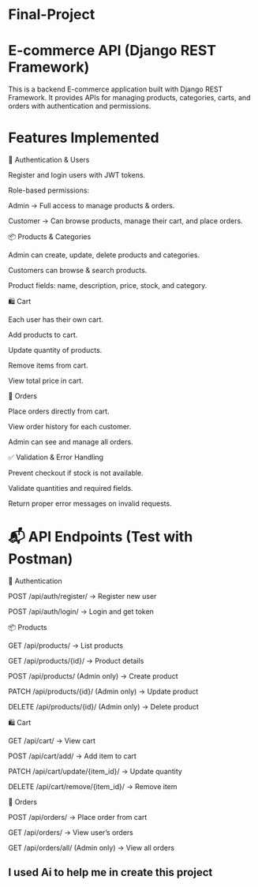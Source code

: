 # Final-Project

# E-commerce API (Django REST Framework)

This is a backend E-commerce application built with Django REST Framework.
It provides APIs for managing products, categories, carts, and orders with authentication and permissions.

# Features Implemented
🔑 Authentication & Users

Register and login users with JWT tokens.

Role-based permissions:

Admin → Full access to manage products & orders.

Customer → Can browse products, manage their cart, and place orders.

📦 Products & Categories

Admin can create, update, delete products and categories.

Customers can browse & search products.

Product fields: name, description, price, stock, and category.

🛍️ Cart

Each user has their own cart.

Add products to cart.

Update quantity of products.

Remove items from cart.

View total price in cart.

🧾 Orders

Place orders directly from cart.

View order history for each customer.

Admin can see and manage all orders.

✅ Validation & Error Handling

Prevent checkout if stock is not available.

Validate quantities and required fields.

Return proper error messages on invalid requests.

# 📬 API Endpoints (Test with Postman)

🔑 Authentication

POST /api/auth/register/ → Register new user

POST /api/auth/login/ → Login and get token


📦 Products

GET /api/products/ → List products

GET /api/products/{id}/ → Product details

POST /api/products/ (Admin only) → Create product

PATCH /api/products/{id}/ (Admin only) → Update product

DELETE /api/products/{id}/ (Admin only) → Delete product

🛍️ Cart

GET /api/cart/ → View cart

POST /api/cart/add/ → Add item to cart

PATCH /api/cart/update/{item_id}/ → Update quantity

DELETE /api/cart/remove/{item_id}/ → Remove item

🧾 Orders

POST /api/orders/ → Place order from cart

GET /api/orders/ → View user’s orders

GET /api/orders/all/ (Admin only) → View all orders








## I used Ai to help me in create this project 